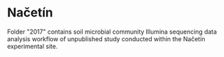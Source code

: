 # Načetín

Folder "2017" contains soil microbial community Illumina sequencing data analysis workflow of unpublished study conducted within the Načetín experimental site.
